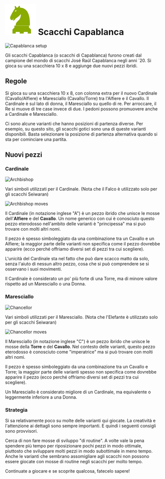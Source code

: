 # ![capablanca](https://github.com/gbtami/pychess-variants/blob/master/static/icons/capablanca.svg) Scacchi Capablanca

![Capablanca setup](https://github.com/gbtami/pychess-variants/blob/master/static/images/CVariantsGuide/Capablanca.png)

Gli scacchi Capablanca (o scacchi di Capablanca) furono creati dal campione del mondo di scacchi José Raúl Capablanca negli anni ´20. Si gioca su una scacchiera 10 x 8 e aggiunge due nuovi pezzi ibridi.

## Regole

Si gioca su una scacchiera 10 x 8, con colonna extra per il nuovo Cardinale (Cavallo/Alfiere) e Maresciallo (Cavallo/Torre) tra l'Alfiere e il Cavallo. Il Cardinale è sul lato di donna, il Maresciallo su quello di re. Per arroccare, il Re si muove di tre case invece di due. I pedoni possono promuovere anche a Cardinale e Maresciallo. 

Ci sono alcune varianti che hanno posizioni di partenza diverse. Per esempio, su questo sito, gli scacchi gotici sono una di queste varianti disponibili. Basta selezionare la posizione di partenza alternativa quando si sta per cominciare una partita.

## Nuovi pezzi

### Cardinale

![Archbishop](https://github.com/gbtami/pychess-variants/blob/master/static/images/CVariantsGuide/Princesses.png)

Vari simboli utilizzati per il Cardinale. (Nota che il Falco è utilizzato solo per gli scacchi Seiwaran)

![Archbishop moves](https://github.com/gbtami/pychess-variants/blob/master/static/images/CVariantsGuide/Archbishop.png)

Il Cardinale (in notazione inglese "A") è un pezzo ibrido che unisce le mosse dell'**Alfiere** e del **Cavallo**. Un nome generico con cui è conosciuto questo pezzo eterodosso nell'ambito delle varianti è "principessa" ma si può trovare con molti altri nomi.

Il pezzo è spesso simboleggiato da una combinazione tra un Cavallo e un Alfiere; la maggior parte delle varianti non specifica come il pezzo dovrebbe apparire (ecco perché offriamo diversi set di pezzi tra cui scegliere).

L'unicità del Cardinale sta nel fatto che può dare scacco matto da solo, senza l'aiuto di nessun altro pezzo, cosa che si può comprendere se si osservano i suoi movimenti.

Il Cardinale è considerato un po' più forte di una Torre, ma di minore valore rispetto ad un Maresciallo o una Donna.

### Maresciallo

![Chancellor](https://github.com/gbtami/pychess-variants/blob/master/static/images/CVariantsGuide/Empresses.png)

Vari simboli utilizzati per il Maresciallo. (Nota che l'Elefante è utilizzato solo per gli scacchi Seiwaran)

![Chancellor moves](https://github.com/gbtami/pychess-variants/blob/master/static/images/CVariantsGuide/Chancellor.png)

Il Maresciallo (in notazione inglese "C") è un pezzo ibrido che unisce le mosse della **Torre** e del **Cavallo**. Nel contesto delle varianti, questo pezzo eterodosso è conosciuto come "imperatrice" ma si può trovare con molti altri nomi.

Il pezzo è spesso simboleggiato da una combinazione tra un Cavallo e Torre; la maggior parte delle varianti spesso non specifica come dovrebbe apparire il pezzo (ecco perché offriamo diversi set di pezzi tra cui scegliere).

Un Maresciallo è considerato migliore di un Cardinale, ma equivalente o leggermente inferiore a una Donna.

### Strategia

Si sa relativamente poco su molte delle varianti qui giocate. La creatività e l'attenzione ai dettagli sono sempre importanti. E quindi i seguenti consigli sono provvisori. 

Cerca di non fare mosse di sviluppo "di routine". A volte vale la pena spendere più tempo per riposizionare pochi pezzi in modo ottimale, piuttosto che sviluppare molti pezzi in modo subottimale in meno tempo. Anche le varianti che sembrano assomigliare agli scacchi non possono essere giocate con mosse di routine negli scacchi per molto tempo.

Continuate a giocare e se scoprite qualcosa, fatecelo sapere!
